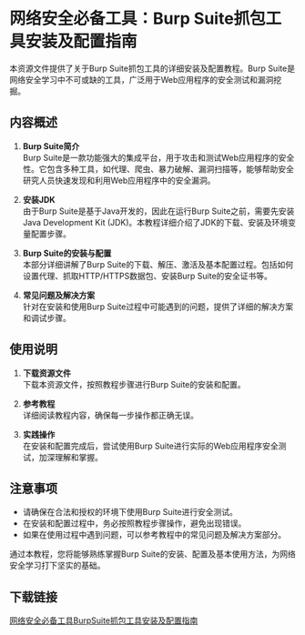 # 网络安全必备工具：Burp Suite抓包工具安装及配置指南

本资源文件提供了关于Burp Suite抓包工具的详细安装及配置教程。Burp Suite是网络安全学习中不可或缺的工具，广泛用于Web应用程序的安全测试和漏洞挖掘。

## 内容概述

1. **Burp Suite简介**  
   Burp Suite是一款功能强大的集成平台，用于攻击和测试Web应用程序的安全性。它包含多种工具，如代理、爬虫、暴力破解、漏洞扫描等，能够帮助安全研究人员快速发现和利用Web应用程序中的安全漏洞。

2. **安装JDK**  
   由于Burp Suite是基于Java开发的，因此在运行Burp Suite之前，需要先安装Java Development Kit (JDK)。本教程详细介绍了JDK的下载、安装及环境变量配置步骤。

3. **Burp Suite的安装与配置**  
   本部分详细讲解了Burp Suite的下载、解压、激活及基本配置过程。包括如何设置代理、抓取HTTP/HTTPS数据包、安装Burp Suite的安全证书等。

4. **常见问题及解决方案**  
   针对在安装和使用Burp Suite过程中可能遇到的问题，提供了详细的解决方案和调试步骤。

## 使用说明

1. **下载资源文件**  
   下载本资源文件，按照教程步骤进行Burp Suite的安装和配置。

2. **参考教程**  
   详细阅读教程内容，确保每一步操作都正确无误。

3. **实践操作**  
   在安装和配置完成后，尝试使用Burp Suite进行实际的Web应用程序安全测试，加深理解和掌握。

## 注意事项

- 请确保在合法和授权的环境下使用Burp Suite进行安全测试。
- 在安装和配置过程中，务必按照教程步骤操作，避免出现错误。
- 如果在使用过程中遇到问题，可以参考教程中的常见问题及解决方案部分。

通过本教程，您将能够熟练掌握Burp Suite的安装、配置及基本使用方法，为网络安全学习打下坚实的基础。

## 下载链接

[网络安全必备工具BurpSuite抓包工具安装及配置指南](https://pan.quark.cn/s/c576de036635)